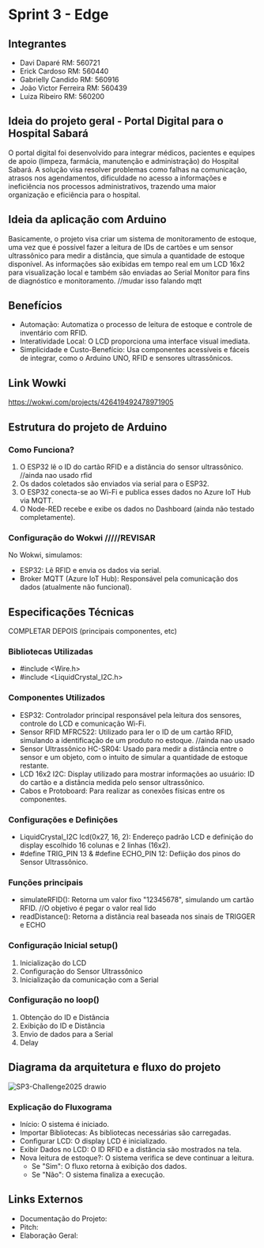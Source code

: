 # Sprint 3 - Edge

## Integrantes
- Davi Daparé RM: 560721
- Erick Cardoso RM: 560440
- Gabrielly Candido RM: 560916
- João Victor Ferreira RM: 560439
- Luiza Ribeiro RM: 560200

## Ideia do projeto geral - Portal Digital para o Hospital Sabará

O portal digital foi desenvolvido para integrar médicos, pacientes e equipes de apoio (limpeza, farmácia, manutenção e administração) do Hospital Sabará. A solução visa resolver problemas como falhas na comunicação, atrasos nos agendamentos, dificuldade no acesso a informações e ineficiência nos processos administrativos, trazendo uma maior organização e eficiência para o hospital.

## Ideia da aplicação com Arduino

Basicamente, o projeto visa criar um sistema de monitoramento de estoque, uma vez que é possível fazer a leitura de IDs de cartões e um sensor ultrassônico para medir a distância, que simula a quantidade de estoque disponível. As informações são exibidas em tempo real em um LCD 16x2 para visualização local e também são enviadas ao Serial Monitor para fins de diagnóstico e monitoramento. //mudar isso falando mqtt

## Benefícios
- Automação: Automatiza o processo de leitura de estoque e controle de inventário com RFID.
- Interatividade Local: O LCD proporciona uma interface visual imediata.
- Simplicidade e Custo-Benefício: Usa componentes acessíveis e fáceis de integrar, como o Arduino UNO, RFID e sensores ultrassônicos.

## Link Wowki
https://wokwi.com/projects/426419492478971905 

## Estrutura do projeto de Arduino
### Como Funciona?
1. O ESP32 lê o ID do cartão RFID e a distância do sensor ultrassônico. //ainda nao usado rfid
2. Os dados coletados são enviados via serial para o ESP32.
3. O ESP32 conecta-se ao Wi-Fi e publica esses dados no Azure IoT Hub via MQTT.
4. O Node-RED recebe e exibe os dados no Dashboard (ainda não testado completamente).

### Configuração do Wokwi /////REVISAR
No Wokwi, simulamos: 
- ESP32: Lê RFID e envia os dados via serial.
- Broker MQTT (Azure IoT Hub): Responsável pela comunicação dos dados (atualmente não funcional).

## Especificações Técnicas
COMPLETAR DEPOIS (principais componentes, etc)
### Bibliotecas Utilizadas
- #include <Wire.h>
- #include <LiquidCrystal_I2C.h>

### Componentes Utilizados
- ESP32: Controlador principal responsável pela leitura dos sensores, controle do LCD e comunicação Wi-Fi.
- Sensor RFID MFRC522: Utilizado para ler o ID de um cartão RFID, simulando a identificação de um produto no estoque. //ainda nao usado
- Sensor Ultrassônico HC-SR04: Usado para medir a distância entre o sensor e um objeto, com o intuito de simular a quantidade de estoque restante.
- LCD 16x2 I2C: Display utilizado para mostrar informações ao usuário: ID do cartão e a distância medida pelo sensor ultrassônico.
- Cabos e Protoboard: Para realizar as conexões físicas entre os componentes.

### Configurações e Definições
- LiquidCrystal_I2C lcd(0x27, 16, 2): Endereço padrão LCD e definição do display escolhido 16 colunas e 2 linhas (16x2).
- #define TRIG_PIN 13 & #define ECHO_PIN 12: Defiição dos pinos do Sensor Ultrassônico.

### Funções principais
- simulateRFID(): Retorna um valor fixo "12345678", simulando um cartão RFID. //O objetivo é pegar o valor real lido
- readDistance(): Retorna a distância real baseada nos sinais de TRIGGER e ECHO

### Configuração Inicial setup()
1. Inicialização do LCD
2. Configuração do Sensor Ultrassônico
3. Inicialização da comunicação com a Serial

### Configuração no loop()
1. Obtenção do ID e Distância
2. Exibição do ID e Distância
3. Envio de dados para a Serial
4. Delay

## Diagrama da arquitetura e fluxo do projeto
![SP3-Challenge2025 drawio](https://github.com/user-attachments/assets/54395624-ed06-41a0-80ca-dee0e70a1d4c)

### Explicação do Fluxograma

- Início: O sistema é iniciado.
- Importar Bibliotecas: As bibliotecas necessárias são carregadas.
- Configurar LCD: O display LCD é inicializado.
- Exibir Dados no LCD: O ID RFID e a distância são mostrados na tela.
- Nova leitura de estoque?: O sistema verifica se deve continuar a leitura.
  - Se "Sim": O fluxo retorna à exibição dos dados.
  - Se "Não": O sistema finaliza a execução.

## Links Externos
- Documentação do Projeto:
- Pitch:
- Elaboração Geral: 
